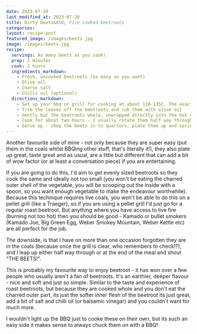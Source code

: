 ```yaml
---
date: 2023-07-20
last_modified_at: 2023-07-20
title: Dirty beets&#58; Fire cooked beetroots
categories:
layout: recipe-post
featured_image: /images/beets.jpg
image: /images/beets.jpg
recipe:
  servings: As many beets as you cook!
  prep: 2 minutes
  cook: 2 hours
  ingredients_markdown:
    - Fresh, uncooked beetroots (as many as you want)
    - Olive oil
    - Coarse salt
    - Chilli oil (optional)
  directions_markdown:
    - Set up your bbq or grill for cooking at about 110-135C. The exact temperature is less important, but we want smouldering coals rather than a roaring fire
    - Trim the leaves off the beetroots and rub them with olive oil
    - Gently but the beetroots whole, unwrapped directly into the hot coals (be careful, unsurprisingly, hot coals are hot!)
    - Cook for about two hours - I usually rotate them half way through cooking but sometimes forget, so don't worry too much
    - Serve up - chop the beets in to quarters, plate them up and sprinkle with coarse salt and a drizzle of chilli oil (advise guests not to eat the charred outer shell of the beets!)
---
```


Another favourite side of mine - not only because they are super easy (put them in the coals whilst BBQing other stuff, that's literally it!), they also plate up great, taste great and as usual, are a little but different that can add a bit of wow factor (or at least a conversation piece) if you are entertaining.

If you are going to do this, I'd aim to get evenly sized beetroots so they cook the same and ideally not too small (you won't be eating the charred outer shell of the vegetable, you will be scooping out the inside with a spoon, so you want enough vegetable to make the endeavour worthwhile). Because this technique requires live coals, you won't be able to do this on a pellet grill (like a Traeger), so if you are using a pellet grill I'd just go for a regular roast beetroot. But anything where you have access to live fire (burning not too hot) then you should be good - Kamado or bullet smokers (Kamado Joe, Big Green Egg, Weber Smokey Mountain, Weber Kettle etc) are all perfect for the job.

The downside, is that I have on more than one occasion forgotten they are in the coals (because once the grill is clear, who remembers to check!?), and I leap up either half way through or at the end of the meal and shout "THE BEETS!".

This is probably my favourite way to enjoy beetroot - it has won over a few people who usually aren't a fan of beetroots. It's an earthier, deeper flavour - nice and soft and just so simple. Similar to the taste and experience of roast beetroots, but because they are cooked whole and you don't eat the charred outer part, its just the softer inner flesh of the beetroot its just great, add a bit of salt and chilli oil (or balsamic vinegar) and you couldn't want for much more.

I wouldn't light up the BBQ just to cooke these on their own, but its such an easy side it makes sense to always chuck them on with a BBQ!

<br>
<br>

